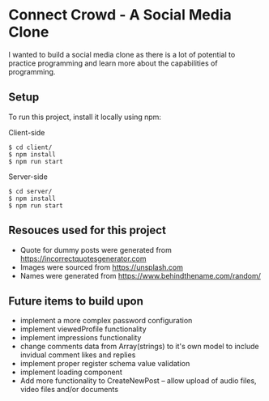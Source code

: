 # Connect Crowd - A Social Media Clone
I wanted to build a social media clone as there is a lot of potential to practice programming and learn more about the capabilities of programming.

## Setup
To run this project, install it locally using npm:

Client-side

```
$ cd client/
$ npm install
$ npm run start
```

Server-side

```
$ cd server/
$ npm install
$ npm run start
```

## Resouces used for this project
- Quote for dummy posts were generated from https://incorrectquotesgenerator.com
- Images were sourced from https://unsplash.com
- Names were generated from https://www.behindthename.com/random/

## Future items to build upon
- implement a more complex password configuration
- implement viewedProfile functionality
- implement impressions functionality
- change comments data from Array(strings) to it's own model to include invidual comment likes and replies
- implement proper register schema value validation
- implement loading component
- Add more functionality to CreateNewPost – allow upload of audio files, video files and/or documents
